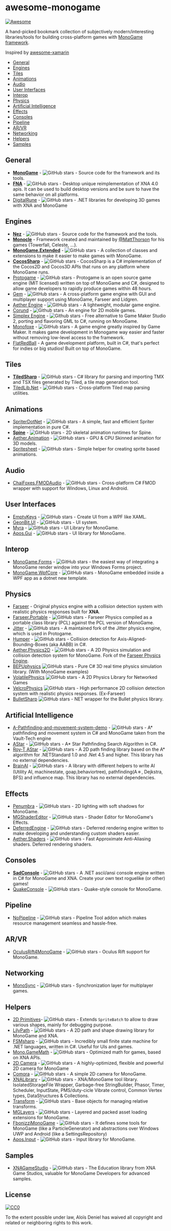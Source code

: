 # awesome-monogame

[![Awesome](https://cdn.rawgit.com/sindresorhus/awesome/d7305f38d29fed78fa85652e3a63e154dd8e8829/media/badge.svg)](https://github.com/sindresorhus/awesome)

A hand-picked bookmark collection of subjectively modern/interesting libraries/tools for building cross-platform games with [MonoGame framework](http://www.monogame.net/).

Inspired by [awesome-xamarin](https://github.com/benoitjadinon/awesome-xamarin)
  
  * [General](#general)
  * [Engines](#engines)
  * [Tiles](#tiles)
  * [Animations](#animations)
  * [Audio](#audio)
  * [User Interfaces](#user-interfaces)
  * [Interop](#interop)
  * [Physics](#physics)
  * [Artificial Intelligence](#artificial-intelligence)
  * [Effects](#effects)
  * [Consoles](#consoles)
  * [Pipeline](#pipeline)
  * [AR/VR](#arvr)
  * [Networking](#networking)
  * [Helpers](#helpers)
  * [Samples](#samples)

## General
* [**MonoGame**](https://github.com/MonoGame/MonoGame) - ![GitHub stars](https://img.shields.io/github/stars/MonoGame/MonoGame.svg) - Source code for the framework and its tools.
* [**FNA**](https://github.com/FNA-XNA/FNA) - ![GitHub stars](https://img.shields.io/github/stars/FNA-XNA/FNA.svg) - Desktop unique reimplementation of XNA 4.0 apis. It can be used to build desktop versions and be sure to have the same behavior on all platforms.
* [DigitalRune](https://github.com/DigitalRune/DigitalRune) - ![GitHub stars](https://img.shields.io/github/stars/DigitalRune/DigitalRune.svg) - .NET libraries for developing 3D games with XNA and MonoGame

## Engines
* [**Nez**](https://github.com/prime31/Nez) - ![GitHub stars](https://img.shields.io/github/stars/prime31/Nez.svg) - Source code for the framework and the tools.
* [**Monocle**](https://bitbucket.org/MattThorson/monocle-engine) - Framework created and maintained by [@MattThorson](https://mobile.twitter.com/MattThorson) for his games (Towerfall, Celeste, ...).
* [**MonoGame.Extended**](https://github.com/craftworkgames/MonoGame.Extended) - ![GitHub stars](https://img.shields.io/github/stars/craftworkgames/MonoGame.Extended.svg) - A collection of classes and extensions to make it easier to make games with MonoGame.
* [**CocosSharp**](https://github.com/mono/CocosSharp) - ![GitHub stars](https://img.shields.io/github/stars/mono/CocosSharp.svg) - CocosSharp is a C# implementation of the Cocos2D and Cocos3D APIs that runs on any platform where MonoGame runs.
* [Protogame](https://github.com/RedpointGames/Protogame) - ![GitHub stars](https://img.shields.io/github/stars/RedpointGames/Protogame.svg) - Protogame is an open source game engine (MIT licensed) written on top of MonoGame and C#, designed to allow game developers to rapidly produce games within 48 hours.
* [Gem](https://github.com/gmich/Gem) - ![GitHub stars](https://img.shields.io/github/stars/gmich/Gem.svg) - A cross-platform game engine with GUI and multiplayer support using MonoGame, Farseer and Lidgren.
* [Aether Engine](https://github.com/tainicom/Aether) - ![GitHub stars](https://img.shields.io/github/stars/tainicom/Aether.svg) - A lightweight, modular game engine.
* [Corund](https://github.com/impworks/corund) - ![Github stars](https://img.shields.io/github/stars/impworks/corund.svg) - An engine for 2D mobile games.
* [Simplex Engine](https://github.com/lofcz/SimplexRpgEngine) - ![Github stars](https://img.shields.io/github/stars/lofcz/SimplexRpgEngine.svg) - Free alternative to Game Maker Studio 2, porting and flavoring GML to C#, running on MonoGame.
* [Monofoxe](https://github.com/gnFur/Monofoxe/) - ![GitHub stars](https://img.shields.io/github/stars/gnFur/Monofoxe.svg) - A game engine greatly inspired by Game Maker. It makes game development in Monogame way easier and faster without removing low-level access to the framework.
* [FlatRedBall](https://flatredball.com/) - A game development platform, built in C#, that's perfect for indies or big studios! Built on top of MonoGame.

## Tiles
* [**TiledSharp**](https://github.com/marshallward/TiledSharp) - ![GitHub stars](https://img.shields.io/github/stars/marshallward/TiledSharp.svg) - C# library for parsing and importing TMX and TSX files generated by Tiled, a tile map generation tool.
* [TiledLib.Net](https://github.com/Ragath/TiledLib.Net) - ![GitHub stars](https://img.shields.io/github/stars/Ragath/TiledLib.Net.svg) - Cross-platform Tiled map parsing utilities.

## Animations
* [SpriterDotNet](https://github.com/loodakrawa/SpriterDotNet) - ![GitHub stars](https://img.shields.io/github/stars/loodakrawa/SpriterDotNet.svg) - A simple, fast and efficient Spriter implementation in pure C#.
* [**Spine**](https://github.com/EsotericSoftware/spine-runtimes) - ![GitHub stars](https://img.shields.io/github/stars/EsotericSoftware/spine-runtimes.svg) - 2D skeletal animation runtimes for Spine.
* [Aether.Animation](https://github.com/tainicom/Aether.Extras/tree/master/Animation) - ![GitHub stars](https://img.shields.io/github/stars/tainicom/Aether.Extras.svg) - GPU & CPU Skinned animation for 3D models.
* [Spritesheet](https://github.com/aloisdeniel/Spritesheet)  - ![GitHub stars](https://img.shields.io/github/stars/aloisdeniel/Spritesheet.svg) - Simple helper for creating sprite based animations.

## Audio
* [ChaiFoxes.FMODAudio](https://github.com/gnFur/ChaiFoxes.FMODAudio/) - ![GitHub stars](https://img.shields.io/github/stars/gnFur/ChaiFoxes.FMODAudio.svg) - Cross-platform C# FMOD wrapper with support for Windows, Linux and Android.

## User Interfaces
* [EmptyKeys](https://github.com/EmptyKeys/UI_Engines) - ![GitHub stars](https://img.shields.io/github/stars/EmptyKeys/UI_Engines.svg) - Create UI from a WPF like XAML.
* [GeonBit.UI](https://github.com/RonenNess/GeonBit.UI) - ![GitHub stars](https://img.shields.io/github/stars/RonenNess/GeonBit.UI.svg) - UI system.
* [Myra](https://github.com/rds1983/Myra) - ![GitHub stars](https://img.shields.io/github/stars/rds1983/Myra.svg) - UI Library for MonoGame.
* [Apos.Gui](https://github.com/Apostolique/Apos.Gui) - ![GitHub stars](https://img.shields.io/github/stars/Apostolique/Apos.Gui.svg) - UI library for MonoGame.

## Interop
* [MonoGame.Forms](https://github.com/sqrMin1/MonoGame.Forms) - ![GitHub stars](https://img.shields.io/github/stars/sqrMin1/MonoGame.Forms) - the easiest way of integrating a MonoGame render window into your Windows Forms project.
* [MonoGame.WpfCore](https://github.com/craftworkgames/MonoGame.WpfCore) - ![GitHub stars](https://img.shields.io/github/stars/craftworkgames/MonoGame.WpfCore) - MonoGame embedded inside a WPF app as a dotnet new template.

## Physics
* [Farseer](https://farseerphysics.codeplex.com/) - Original physics engine with a collision detection system with realistic physics responses built for **XNA**.
* [Farseer.Portable](https://github.com/craftworkgames/FarseerPhysics.Portable) - ![GitHub stars](https://img.shields.io/github/stars/craftworkgames/FarseerPhysics.Portable.svg) - Farseer Physics compiled as a portable class library (PCL) against the PCL version of MonoGame.
* [Jitter](https://github.com/RedpointGames/Jitter) - ![GitHub stars](https://img.shields.io/github/stars/RedpointGames/Jitter.svg) - A maintained fork of the Jitter physics engine, which is used in Protogame.
* [Humper](https://github.com/aloisdeniel/Humper) - ![GitHub stars](https://img.shields.io/github/stars/aloisdeniel/Humper.svg) - Collision detection for Axis-Aligned-Bounding-Boxes (aka AABB) in C#.
* [Aether.Physics2D](https://github.com/tainicom/Aether.Physics2D) - ![GitHub stars](https://img.shields.io/github/stars/tainicom/Aether.Physics2D.svg) - A 2D Physics simulation and collision detection system for MonoGame. Fork of the [Farseer Physics Engine](https://farseerphysics.codeplex.com/).
* [BEPUphysics](https://github.com/bepu/bepuphysics1) ![GitHub stars](https://img.shields.io/github/stars/bepu/bepuphysics1.svg) - Pure C# 3D real time physics simulation library. (With MonoGame examples)
* [VolatilePhysics](https://github.com/ashoulson/VolatilePhysics) ![GitHub stars](https://img.shields.io/github/stars/ashoulson/VolatilePhysics.svg) - A 2D Physics Library for Networked Games
* [VelcroPhysics](https://github.com/VelcroPhysics/VelcroPhysics) ![GitHub stars](https://img.shields.io/github/stars/VelcroPhysics/VelcroPhysics.svg) - High performance 2D collision detection system with realistic physics responses. (Ex-Farseer)
* [BulletSharp](https://github.com/AndresTraks/BulletSharp) ![GitHub stars](https://img.shields.io/github/stars/AndresTraks/BulletSharp.svg) - NET wrapper for the Bullet physics library.

## Artificial Intelligence

* [A-Pathfinding-and-movement-system-demo](https://github.com/Vault16Software/A-Pathfinding-and-movement-system-demo) - ![GitHub stars](https://img.shields.io/github/stars/Vault16Software/A-Pathfinding-and-movement-system-demo.svg) - A* pathfinding and movement system in C# and MonoGame taken from the Vault-Tech engine
* [AStar](https://github.com/leniel/AStar) - ![GitHub stars](https://img.shields.io/github/stars/leniel/AStar.svg) - A* Star Pathfinding Search Algorithm in C#.
* [Roy-T AStar](https://github.com/roy-t/AStar) - ![GitHub stars](https://img.shields.io/github/stars/roy-t/AStar.svg) - A 2D path finding library based on the A* algorithm for .NETStandard 1.0 and .Net 4.5 and higher. This library has no external dependencies.
* [BrainAI](https://github.com/ApmeM/BrainAI) - ![GitHub stars](https://img.shields.io/github/stars/ApmeM/BrainAI.svg) - A library with different helpers to write AI (Utility AI, machinestate, goap,behaviortree), pathfinding(A＊, Dejkstra, BFS) and influence map. This library has no external dependencies.

## Effects

* [Penumbra](https://github.com/discosultan/penumbra) - ![GitHub stars](https://img.shields.io/github/stars/discosultan/penumbra.svg) - 2D lighting with soft shadows for MonoGame.
* [MGShaderEditor](https://github.com/procfxgen/MGShaderEditor) - ![GitHub stars](https://img.shields.io/github/stars/procfxgen/MGShaderEditor.svg) - Shader Editor for MonoGame's Effects.
* [DeferredEngine](https://github.com/UncleThomy/DeferredEngine) - ![GitHub stars](https://img.shields.io/github/stars/UncleThomy/DeferredEngine.svg) - Deferred rendering engine written to make developing and understanding custom shaders easier.
* [Aether.Shaders](https://github.com/tainicom/Aether.Extras/tree/master/Shaders) - ![GitHub stars](https://img.shields.io/github/stars/tainicom/Aether.Extras.svg) - Fast Approximate Anti-Aliasing shaders. Deferred rendering shaders.

## Consoles

* [**SadConsole**](https://github.com/Thraka/SadConsole) - ![GitHub stars](https://img.shields.io/github/stars/Thraka/SadConsole.svg) - A .NET ascii/ansi console engine written in C# for MonoGame and XNA. Create your own text roguelike (or other) games!
* [QuakeConsole](https://github.com/discosultan/quake-console) - ![GitHub stars](https://img.shields.io/github/stars/discosultan/quake-console.svg) - Quake-style console for MonoGame.

## Pipeline

* [NoPipeline](https://github.com/gnFur/NoPipeline) - ![GitHub stars](https://img.shields.io/github/stars/gnFur/NoPipeline.svg) - Pipeline Tool addon which makes resource management seamless and hassle-free.

## AR/VR

* [OculusRift4MonoGame](https://github.com/steemwheedle/OculusRift4MonoGame) - ![GitHub stars](https://img.shields.io/github/stars/steemwheedle/OculusRift4MonoGame.svg) - Oculus Rift support for MonoGame.

## Networking

* [MonoSync](https://github.com/janfokke/MonoSync) - ![GitHub stars](https://img.shields.io/github/stars/janfokke/MonoSync.svg) - Synchronization layer for multiplayer games.

## Helpers
* [2D Primitives](https://github.com/DoogeJ/MonoGame.Primitives2D)- ![GitHub stars](https://img.shields.io/github/stars/DoogeJ/MonoGame.Primitives2D.svg) -  Extends `SpriteBatch` to allow to draw various shapes, mainly for debugging purpose.
* [LilyPath](https://github.com/jaquadro/LilyPath) - ![GitHub stars](https://img.shields.io/github/stars/jaquadro/LilyPath.svg) - A 2D path and shape drawing library for MonoGame and XNA.
* [FSMsharp](https://github.com/xanathar/FSMsharp) - ![GitHub stars](https://img.shields.io/github/stars/xanathar/FSMsharp.svg) - Incredibly small finite state machine for .NET languages, written in C#. Useful for UIs and games.
* [Mono.GameMath](https://github.com/mhutch/Mono.GameMath) - ![GitHub stars](https://img.shields.io/github/stars/mhutch/Mono.GameMath.svg) - Optimized math for games, based on XNA APIs.
* [2D Camera](https://github.com/DeanReynolds/Dcrew.MonoGame.2D-Camera) - ![GitHub stars](https://img.shields.io/github/stars/DeanReynolds/Dcrew.MonoGame.2D-Camera) - A highly-optimized, flexible and powerful 2D camera for MonoGame
* [Comora](https://github.com/aloisdeniel/Comora) - ![GitHub stars](https://img.shields.io/github/stars/aloisdeniel/Comora.svg) - A simple 2D camera for MonoGame.
* [XNALibrary](https://github.com/tainicom/XNALibrary) - ![GitHub stars](https://img.shields.io/github/stars/tainicom/XNALibrary.svg) - XNA/MonoGame tool library.  IsolatedStorageFile Wrapper, Garbage-free StringBuilder, Phasor, Timer, Scheduler, InputState, PMS/duty-cicle Vibrate control, Common Vertex types, DataStructures & Collections.
* [Transform](https://github.com/aloisdeniel/Transform) - ![GitHub stars](https://img.shields.io/github/stars/aloisdeniel/Transform.svg) - Base objects for managing relative transforms.
* [MGLayers](https://github.com/0xFireball/MGLayers) - ![GitHub stars](https://img.shields.io/github/stars/0xFireball/MGLayers.svg) - Layered and packed asset loading extensions for MonoGame.
* [FbonizziMonoGame](https://github.com/FrancescoBonizzi/FbonizziMonoGame) - ![GitHub stars](https://img.shields.io/github/stars/FrancescoBonizzi/FbonizziMonoGame.svg) - It defines some tools for MonoGame (like a ParticleGenerator) and abstractions over Windows UWP and Android (like a SettingsRepository)
* [Apos.Input](https://github.com/Apostolique/Apos.Input) - ![GitHub stars](https://img.shields.io/github/stars/Apostolique/Apos.Input.svg) - Input library for MonoGame.

## Samples
* [XNAGameStudio](https://github.com/SimonDarksideJ/XNAGameStudio) - ![GitHub stars](https://img.shields.io/github/stars/SimonDarksideJ/XNAGameStudio.svg) - The Education library from XNA Game Studios, valuable for MonoGame Developers for advanced samples.

## License

[![CC0](https://licensebuttons.net/p/zero/1.0/88x31.png)](https://creativecommons.org/publicdomain/zero/1.0/)

To the extent possible under law, Aloïs Deniel has waived all copyright and related or neighboring rights to this work.
